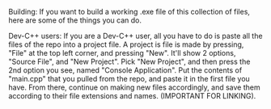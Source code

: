  Building:
 If you want to build a working .exe file of this collection of files,
 here are some of the things you can do.


 Dev-C++ users:
	If you are a Dev-C++ user, all you have to do is paste all the
	files of the repo into a project file. A project is file is made
	by pressing, "File" at the top left corner, and pressing "New".
	It'll show 2 options, "Source File", and "New Project". Pick
 	"New Project", and then press the 2nd option you see, named
	"Console Application". Put the contents of "main.cpp" that you
 	pulled from the repo, and paste it in the first file you have.
	From there, continue on making new files accordingly, and save
 	them according to their file extensions and names.
	(IMPORTANT FOR LINKING).

